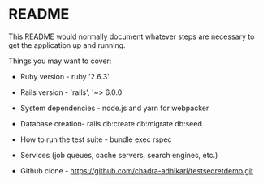 # README

This README would normally document whatever steps are necessary to get the
application up and running.

Things you may want to cover:

* Ruby version - ruby '2.6.3'
* Rails version - 'rails', '~> 6.0.0'

* System dependencies - node.js and yarn for webpacker

* Database creation- rails db:create db:migrate db:seed

* How to run the test suite - bundle exec rspec

* Services (job queues, cache servers, search engines, etc.)

* Github clone - https://github.com/chadra-adhikari/testsecretdemo.git
